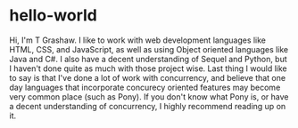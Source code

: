 # hello-world

Hi, I'm T Grashaw. I like to work with web development languages like HTML, CSS, and JavaScript, as well
as using Object oriented languages like Java and C#. I also have a decent understanding of Sequel and
Python, but I haven't done quite as much with those project wise. Last thing I would like to say is that 
I've done a lot of work with concurrency, and believe that one day languages that incorporate concurecy 
oriented features may become very common place (such as Pony). If you don't know what Pony is, or have a 
decent understanding of concurrency, I highly recommend reading up on it.
